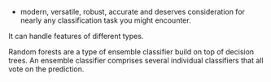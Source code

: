 - modern, versatile, robust, accurate and deserves consideration for nearly any classification task you might encounter.

It can handle features of different types.

Random forests are a type of ensemble classifier build on top of decision trees. An ensemble classifier comprises several individual classifiers that all vote on the prediction. 
